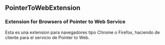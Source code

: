 ## PointerToWebExtension

### Extension for Browsers of Pointer to Web Service

Esta es una extension para navegadores tipo Chrome o Firefox, haciendo de cliente para el servicio de Pointer to Web.

